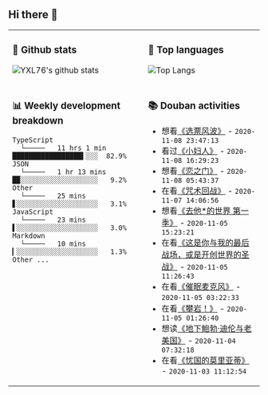 ## Hi there 👋

<table>
<tr>
<td valign="top" width="54%">

### 🔭 Github stats

![YXL76's github stats](https://github-readme-stats.yxl76.vercel.app/api?username=YXL76&count_private=true&show_icons=true&theme=tokyonight)

</td>

<td valign="top" width="46%">

### 🌱 Top languages

![Top Langs](https://github-readme-stats.yxl76.vercel.app/api/top-langs/?username=YXL76&layout=compact&theme=tokyonight)

</td>
</tr>
<tr>
<td valign="top" width="54%">

### 📊 Weekly development breakdown

```text
TypeScript
  └─────   11 hrs 1 min   █████████████████▍░░░  82.9%
JSON
  └─────   1 hr 13 mins   █▉░░░░░░░░░░░░░░░░░░░   9.2%
Other
  └─────   25 mins        ▋░░░░░░░░░░░░░░░░░░░░   3.1%
JavaScript
  └─────   23 mins        ▌░░░░░░░░░░░░░░░░░░░░   3.0%
Markdown
  └─────   10 mins        ▎░░░░░░░░░░░░░░░░░░░░   1.3%
Other ...
```

</td>
<td valign="top" width="46%">

### 📚 Douban activities

- 想看[《选票风波》](http://movie.douban.com/subject/3071126/) - `2020-11-08 23:47:13`
- 看过[《小妇人》](http://movie.douban.com/subject/26348103/) - `2020-11-08 16:29:23`
- 想看[《恋之门》](http://movie.douban.com/subject/1404400/) - `2020-11-08 05:43:37`
- 在看[《咒术回战》](http://movie.douban.com/subject/34895145/) - `2020-11-07 14:06:56`
- 想看[《去他*的世界 第一季》](http://movie.douban.com/subject/27031389/) - `2020-11-05 15:23:21`
- 在看[《这是你与我的最后战场，或是开创世界的圣战》](http://movie.douban.com/subject/34868202/) - `2020-11-05 11:26:43`
- 在看[《催眠麦克风》](http://movie.douban.com/subject/34926487/) - `2020-11-05 03:22:33`
- 在看[《攀岩！》](http://movie.douban.com/subject/35049662/) - `2020-11-05 01:26:40`
- 想读[《地下鲍勃·迪伦与老美国》](https://book.douban.com/subject/27108752/) - `2020-11-04 07:32:18`
- 在看[《忧国的莫里亚蒂》](http://movie.douban.com/subject/34936401/) - `2020-11-03 11:12:54`

</td>
</tr>
</table>

<!--
**YXL76/YXL76** is a ✨ _special_ ✨ repository because its `README.md` (this file) appears on your GitHub profile.

Here are some ideas to get you started:

- 🔭 I’m currently working on ...
- 🌱 I’m currently learning ...
- 👯 I’m looking to collaborate on ...
- 🤔 I’m looking for help with ...
- 💬 Ask me about ...
- 📫 How to reach me: ...
- 😄 Pronouns: ...
- ⚡ Fun fact: ...
-->
